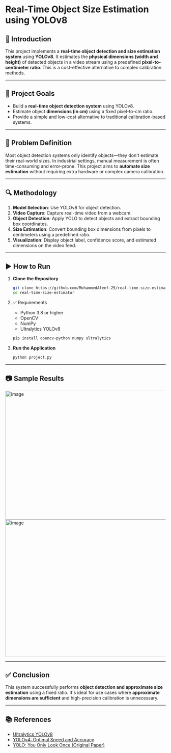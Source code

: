 # Real-Time Object Size Estimation using YOLOv8

## 📌 Introduction

This project implements a **real-time object detection and size estimation system** using **YOLOv8**. It estimates the **physical dimensions (width and height)** of detected objects in a video stream using a predefined **pixel-to-centimeter ratio**. This is a cost-effective alternative to complex calibration methods.

---

## 🎯 Project Goals

* Build a **real-time object detection system** using YOLOv8.
* Estimate object **dimensions (in cm)** using a fixed pixel-to-cm ratio.
* Provide a simple and low-cost alternative to traditional calibration-based systems.

---

## 🧩 Problem Definition

Most object detection systems only identify objects—they don't estimate their real-world sizes. In industrial settings, manual measurement is often time-consuming and error-prone. This project aims to **automate size estimation** without requiring extra hardware or complex camera calibration.

---

## 🔍 Methodology

1. **Model Selection**: Use YOLOv8 for object detection.
2. **Video Capture**: Capture real-time video from a webcam.
3. **Object Detection**: Apply YOLO to detect objects and extract bounding box coordinates.
4. **Size Estimation**: Convert bounding box dimensions from pixels to centimeters using a predefined ratio.
5. **Visualization**: Display object label, confidence score, and estimated dimensions on the video feed.

---

## ▶️ How to Run

1. **Clone the Repository**

   ```bash
   git clone https://github.com/MohammedAfeef-25/real-time-size-estimator.git
   cd real-time-size-estimator
   ```

2. ✅ Requirements

   * Python 3.8 or higher
   * OpenCV
   * NumPy
   * Ultralytics YOLOv8

   ```bash
   pip install opencv-python numpy ultralytics
   ```

3. **Run the Application**

   ```bash
   python project.py
   ```

---

## 📷 Sample Results

<img width="523" height="404" alt="image" src="https://github.com/user-attachments/assets/51838bcf-b160-40e0-8021-6325b2890351" />
<img width="545" height="432" alt="image" src="https://github.com/user-attachments/assets/c6f78c7e-6816-4912-934d-63439277a2f8" />



---

## ✅ Conclusion

This system successfully performs **object detection and approximate size estimation** using a fixed ratio. It's ideal for use cases where **approximate dimensions are sufficient** and high-precision calibration is unnecessary.

---

## 📚 References

* [Ultralytics YOLOv8](https://github.com/ultralytics/ultralytics)
* [YOLOv4: Optimal Speed and Accuracy](https://arxiv.org/abs/2004.10934)
* [YOLO: You Only Look Once (Original Paper)](https://arxiv.org/abs/1506.02640)
